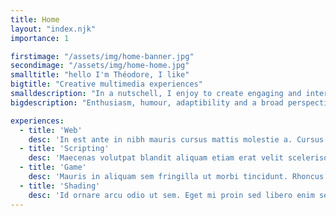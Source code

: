 ```yaml
---
title: Home
layout: "index.njk"
importance: 1

firstimage: "/assets/img/home-banner.jpg"
secondimage: "/assets/img/home-home.jpg"
smalltitle: "hello I'm Théodore, I like"
bigtitle: "Creative multimedia experiences"
smalldescription: "In a nutschell, I enjoy to create engaging and interactive digital stuff, through a variety of different medias, such as web, design, animation and video-games."
bigdescription: "Enthusiasm, humour, adaptibility and a broad perspective shape my way of working"

experiences:
  - title: 'Web'
    desc: 'In est ante in nibh mauris cursus mattis molestie a. Cursus euismod quis viverra nibh cras.'
  - title: 'Scripting'
    desc: 'Maecenas volutpat blandit aliquam etiam erat velit scelerisque in. Malesuada fames ac turpis egestas integer eget aliquet. Sit amet commodo nulla facilisi nullam vehicula ipsum a.'
  - title: 'Game'
    desc: 'Mauris in aliquam sem fringilla ut morbi tincidunt. Rhoncus est pellentesque elit ullamcorper. Massa massa ultricies mi quis hendrerit dolor magna. Arcu felis bibendum ut tristique et egestas quis ipsum.'
  - title: 'Shading'
    desc: 'Id ornare arcu odio ut sem. Eget mi proin sed libero enim sed faucibus. Tortor pretium viverra suspendisse potenti nullam ac tortor vitae.'
---
```

